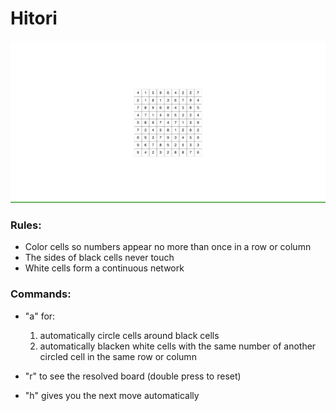 # Hitori

![](hitori-giphy.gif)  

### Rules:
<ul>
<li>Color cells so numbers appear no more than once in a row or column</li>
<li>The sides of black cells never touch</li>
<li>White cells form a continuous network</li>
</ul>  

### Commands:

- "a" for:
    1. automatically circle cells around black cells
    2. automatically blacken white cells with the same number of 
        another circled cell in the same row or column

- "r" to see the resolved board (double press to reset)

- "h" gives you the next move automatically
